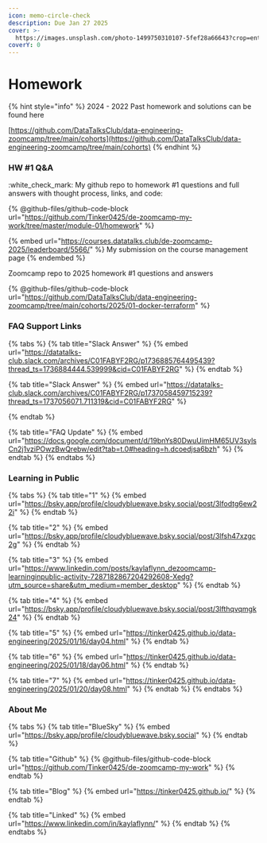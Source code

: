 ```yaml
---
icon: memo-circle-check
description: Due Jan 27 2025
cover: >-
  https://images.unsplash.com/photo-1499750310107-5fef28a66643?crop=entropy&cs=srgb&fm=jpg&ixid=M3wxOTcwMjR8MHwxfHNlYXJjaHw2fHxzdHVkeSUyMGNvZmZlZXxlbnwwfHx8fDE3Mzc2MDMzMDl8MA&ixlib=rb-4.0.3&q=85
coverY: 0
---
```


# Homework

{% hint style="info" %}
2024 - 2022 Past homework and solutions can be found here

[https://github.com/DataTalksClub/data-engineering-zoomcamp/tree/main/cohorts](https://github.com/DataTalksClub/data-engineering-zoomcamp/tree/main/cohorts)
{% endhint %}

### HW #1 Q\&A

:white\_check\_mark: My github repo to homework  #1 questions and full answers with thought process, links, and code:

{% @github-files/github-code-block url="https://github.com/Tinker0425/de-zoomcamp-my-work/tree/master/module-01/homework" %}

{% embed url="https://courses.datatalks.club/de-zoomcamp-2025/leaderboard/5566/" %}
My submission on the course management page
{% endembed %}

Zoomcamp repo to 2025 homework #1 questions and answers

{% @github-files/github-code-block url="https://github.com/DataTalksClub/data-engineering-zoomcamp/tree/main/cohorts/2025/01-docker-terraform" %}

### FAQ Support Links

{% tabs %}
{% tab title="Slack Answer" %}
{% embed url="https://datatalks-club.slack.com/archives/C01FABYF2RG/p1736885764495439?thread_ts=1736884444.539999&cid=C01FABYF2RG" %}
{% endtab %}

{% tab title="Slack Answer" %}
{% embed url="https://datatalks-club.slack.com/archives/C01FABYF2RG/p1737058459715239?thread_ts=1737056071.711319&cid=C01FABYF2RG" %}


{% endtab %}

{% tab title="FAQ Update" %}
{% embed url="https://docs.google.com/document/d/19bnYs80DwuUimHM65UV3sylsCn2j1vziPOwzBwQrebw/edit?tab=t.0#heading=h.dcoedjsa6bzh" %}
{% endtab %}
{% endtabs %}

### Learning in Public

{% tabs %}
{% tab title="1" %}
{% embed url="https://bsky.app/profile/cloudybluewave.bsky.social/post/3lfodtg6ew22i" %}
{% endtab %}

{% tab title="2" %}
{% embed url="https://bsky.app/profile/cloudybluewave.bsky.social/post/3lfsh47xzgc2g" %}
{% endtab %}

{% tab title="3" %}
{% embed url="https://www.linkedin.com/posts/kaylaflynn_dezoomcamp-learninginpublic-activity-7287182867204292608-Xedg?utm_source=share&utm_medium=member_desktop" %}
{% endtab %}

{% tab title="4" %}
{% embed url="https://bsky.app/profile/cloudybluewave.bsky.social/post/3lfthqvqmgk24" %}
{% endtab %}

{% tab title="5" %}
{% embed url="https://tinker0425.github.io/data-engineering/2025/01/16/day04.html" %}
{% endtab %}

{% tab title="6" %}
{% embed url="https://tinker0425.github.io/data-engineering/2025/01/18/day06.html" %}
{% endtab %}

{% tab title="7" %}
{% embed url="https://tinker0425.github.io/data-engineering/2025/01/20/day08.html" %}
{% endtab %}
{% endtabs %}

### About Me

{% tabs %}
{% tab title="BlueSky" %}
{% embed url="https://bsky.app/profile/cloudybluewave.bsky.social" %}
{% endtab %}

{% tab title="Github" %}
{% @github-files/github-code-block url="https://github.com/Tinker0425/de-zoomcamp-my-work" %}
{% endtab %}

{% tab title="Blog" %}
{% embed url="https://tinker0425.github.io/" %}
{% endtab %}

{% tab title="Linked" %}
{% embed url="https://www.linkedin.com/in/kaylaflynn/" %}
{% endtab %}
{% endtabs %}
